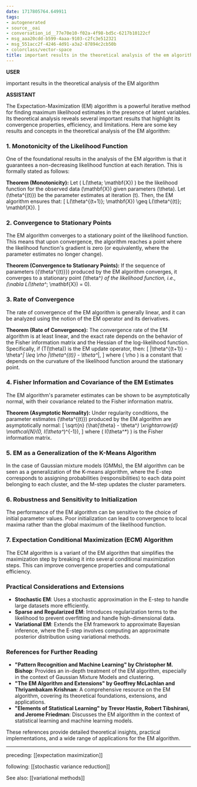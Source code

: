 ```yaml
---
date: 1717805764.649911
tags:
- autogenerated
- source__oai
- conversation_id__77e70e10-f02a-4f98-bd5c-6217b10122cf
- msg_aaa20cdd-b599-4aaa-9103-c2fc3e512321
- msg_551acc2f-4246-4d91-a3a2-87894c2cb50b
- colorclass/vector-space
title: important results in the theoretical analysis of the em algorithm
---
```


**USER**

important results in the theoretical analysis of the EM algorithm


**ASSISTANT**

The Expectation-Maximization (EM) algorithm is a powerful iterative method for finding maximum likelihood estimates in the presence of latent variables. Its theoretical analysis reveals several important results that highlight its convergence properties, efficiency, and limitations. Here are some key results and concepts in the theoretical analysis of the EM algorithm:

### 1. **Monotonicity of the Likelihood Function**

One of the foundational results in the analysis of the EM algorithm is that it guarantees a non-decreasing likelihood function at each iteration. This is formally stated as follows:

**Theorem (Monotonicity):** Let \( L(\theta; \mathbf{X}) \) be the likelihood function for the observed data \(\mathbf{X}\) given parameters \(\theta\). Let \(\theta^{(t)}\) be the parameter estimates at iteration \(t\). Then, the EM algorithm ensures that:
\[ L(\theta^{(t+1)}; \mathbf{X}) \geq L(\theta^{(t)}; \mathbf{X}). \]

### 2. **Convergence to Stationary Points**

The EM algorithm converges to a stationary point of the likelihood function. This means that upon convergence, the algorithm reaches a point where the likelihood function's gradient is zero (or equivalently, where the parameter estimates no longer change).

**Theorem (Convergence to Stationary Points):** If the sequence of parameters \(\{\theta^{(t)}\}\) produced by the EM algorithm converges, it converges to a stationary point \(\theta^*\) of the likelihood function, i.e., \(\nabla L(\theta^*; \mathbf{X}) = 0\).

### 3. **Rate of Convergence**

The rate of convergence of the EM algorithm is generally linear, and it can be analyzed using the notion of the EM operator and its derivatives.

**Theorem (Rate of Convergence):** The convergence rate of the EM algorithm is at least linear, and the exact rate depends on the behavior of the Fisher information matrix and the Hessian of the log-likelihood function. Specifically, if \(T(\theta)\) is the EM update operator, then:
\[ \|\theta^{(t+1)} - \theta^*\| \leq \rho \|\theta^{(t)} - \theta^*\|, \]
where \( \rho \) is a constant that depends on the curvature of the likelihood function around the stationary point.

### 4. **Fisher Information and Covariance of the EM Estimates**

The EM algorithm's parameter estimates can be shown to be asymptotically normal, with their covariance related to the Fisher information matrix.

**Theorem (Asymptotic Normality):** Under regularity conditions, the parameter estimates \(\theta^{(t)}\) produced by the EM algorithm are asymptotically normal:
\[ \sqrt{n} (\hat{\theta} - \theta^*) \xrightarrow{d} \mathcal{N}(0, I(\theta^*)^{-1}), \]
where \( I(\theta^*) \) is the Fisher information matrix.

### 5. **EM as a Generalization of the K-Means Algorithm**

In the case of Gaussian mixture models (GMMs), the EM algorithm can be seen as a generalization of the K-means algorithm, where the E-step corresponds to assigning probabilities (responsibilities) to each data point belonging to each cluster, and the M-step updates the cluster parameters.

### 6. **Robustness and Sensitivity to Initialization**

The performance of the EM algorithm can be sensitive to the choice of initial parameter values. Poor initialization can lead to convergence to local maxima rather than the global maximum of the likelihood function.

### 7. **Expectation Conditional Maximization (ECM) Algorithm**

The ECM algorithm is a variant of the EM algorithm that simplifies the maximization step by breaking it into several conditional maximization steps. This can improve convergence properties and computational efficiency.

### Practical Considerations and Extensions

- **Stochastic EM**: Uses a stochastic approximation in the E-step to handle large datasets more efficiently.
- **Sparse and Regularized EM**: Introduces regularization terms to the likelihood to prevent overfitting and handle high-dimensional data.
- **Variational EM**: Extends the EM framework to approximate Bayesian inference, where the E-step involves computing an approximate posterior distribution using variational methods.

### References for Further Reading

- **"Pattern Recognition and Machine Learning" by Christopher M. Bishop**: Provides an in-depth treatment of the EM algorithm, especially in the context of Gaussian Mixture Models and clustering.
- **"The EM Algorithm and Extensions" by Geoffrey McLachlan and Thriyambakam Krishnan**: A comprehensive resource on the EM algorithm, covering its theoretical foundations, extensions, and applications.
- **"Elements of Statistical Learning" by Trevor Hastie, Robert Tibshirani, and Jerome Friedman**: Discusses the EM algorithm in the context of statistical learning and machine learning models.

These references provide detailed theoretical insights, practical implementations, and a wide range of applications for the EM algorithm.


---

preceding: [[expectation maximization]]  


following: [[stochastic variance reduction]]

See also: [[variational methods]]